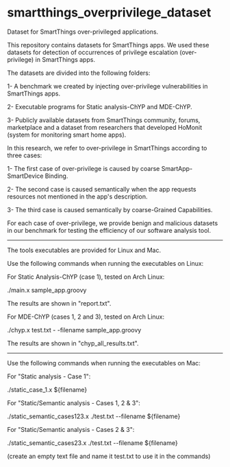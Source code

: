 # smartthings_overprivilege_dataset
Dataset for SmartThings over-privileged applications.

This repository contains datasets for SmartThings apps. We used these datasets for detection of occurrences of privilege escalation (over-privilege) in SmartThings apps.

The datasets are divided into the following folders: 

1- A benchmark we created by injecting over-privilege vulnerabilities in SmartThings apps. 

2- Executable programs for Static analysis-ChYP and MDE-ChYP.

3- Publicly available datasets from SmartThings community, forums, marketplace and a dataset from researchers that developed HoMonit (system for monitoring smart home apps).

In this research, we refer to over-privilege in SmartThings according to three cases: 

1- The first case of over-privilege is caused by coarse SmartApp-SmartDevice Binding. 

2- The second case is caused semantically when the app requests resources not mentioned in the app's description. 

3- The third case is caused semantically by coarse-Grained Capabilities.

For each case of over-privilege, we provide benign and malicious datasets in our benchmark for testing the efficiency of our software analysis tool.

****************************************
The tools executables are provided for Linux and Mac.

Use the following commands when running the executables on Linux:

For Static Analysis-ChYP (case 1), tested on Arch Linux:

./main.x  sample_app.groovy

The results are shown in "report.txt".

For MDE-ChYP (cases 1, 2 and 3), tested on Arch Linux:

./chyp.x test.txt - -filename sample_app.groovy

The results are shown in "chyp_all_results.txt".

****************************************
Use the following commands when running the executables on Mac:

For "Static analysis - Case 1":

./static_case_1.x ${filename}

For "Static/Semantic analysis - Cases 1, 2 & 3":

./static_semantic_cases123.x ./test.txt --filename ${filename}

For "Static/Semantic analysis - Cases 2 & 3":

./static_semantic_cases23.x ./test.txt --filename ${filename}

(create an empty text file and name it test.txt to use it in the commands)

